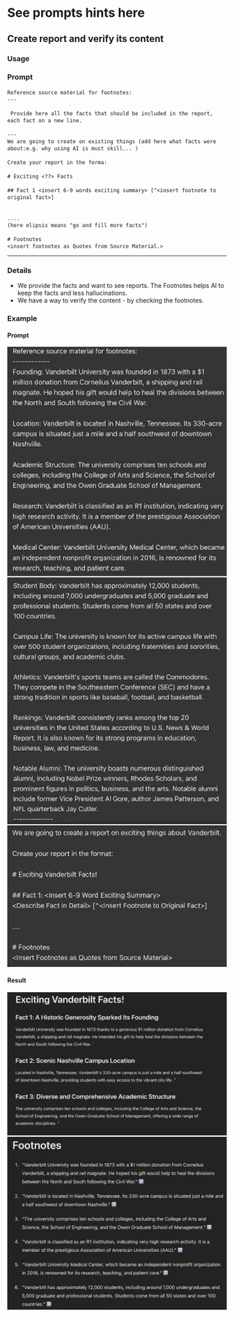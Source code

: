 # See prompts hints here

## Create report and verify its content
### Usage
### Prompt

```
Reference source material for footnotes:
---

 Provide here all the facts that should be included in the report, each fact on a new line. 

---
We are going to create on existing things (add here what facts were about:e.g. why using АI is must skill... )

Create your report in the forma:

# Exciting <??> Facts

## Fact 1 <insert 6-9 words exciting summary> [^<insert footnote to original fact>]


.... 
(here elipsis means "go and fill more facts")

# Footnotes
<insert footnotes as Quotes from Source Material.>
```


---
### Details
- We provide the facts and want to see reports. The Footnotes helps AI to keep the facts and less hallucinations.
- We have a way to verify the content - by checking the footnotes.
### Example
#### Prompt
![alt text](image.png)
![alt text](image-2.png)
![alt text](image-1.png)
#### Result
![alt text](image-3.png)
![alt text](image-4.png)